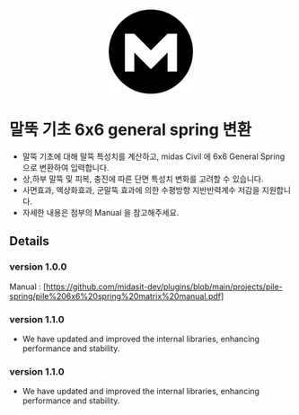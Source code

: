 <!-- markdownlint-disable-next-line -->
<br />
<p align="center">
  <a href="https://midasit.com/" rel="noopener" target="_blank"><img width="150" src="https://raw.githubusercontent.com/midasit-dev/moaui-fixed-repo/main/svg/logo_circle_30p.svg" alt="moaui logo"></a>
</p>

# 말뚝 기초 6x6 general spring 변환

- 말뚝 기초에 대해 말뚝 특성치를 계산하고, midas Civil 에 6x6 General Spring 으로 변환하여 입력합니다.
- 상,하부 말뚝 및 피복, 충진에 따른 단면 특성치 변화를 고려할 수 있습니다.
- 사면효과, 액상화효과, 군말뚝 효과에 의한 수평방향 지반반력계수 저감을 지원합니다.
- 자세한 내용은 첨부의 Manual 을 참고해주세요.
  <br />

## Details

### version 1.0.0

Manual : [https://github.com/midasit-dev/plugins/blob/main/projects/pile-spring/pile%206x6%20spring%20matrix%20manual.pdf]

### version 1.1.0

- We have updated and improved the internal libraries, enhancing performance and stability.

### version 1.1.0

- We have updated and improved the internal libraries, enhancing performance and stability.

